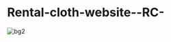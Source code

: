 # Rental-cloth-website--RC-
![bg2](https://user-images.githubusercontent.com/96329368/230777032-50b63aba-60ba-4b1f-b0c8-e12f7b9e6d16.jpg)

